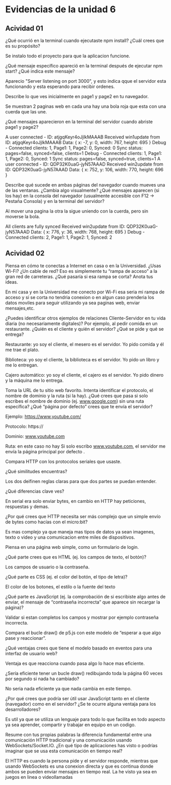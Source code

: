 
# Evidencias de la unidad 6


## Acividad 01

¿Qué ocurrió en la terminal cuando ejecutaste npm install? ¿Cuál crees que es su propósito?

Se instalo todo el proyecto para que la aplicacion funcione.


¿Qué mensaje específico apareció en la terminal después de ejecutar npm start? ¿Qué indica este mensaje?

Aparecio "Server listening on port 3000", y esto indica qque el servidor esta funcionando y esta esperando para recibir ordenes.


Describe lo que ves inicialmente en page1 y page2 en tu navegador.

Se muestran 2 paginas web en cada una hay una bola roja que esta con una cuerda que las une.

¿Qué mensajes aparecieron en la terminal del servidor cuando abriste page1 y page2?

A user connected - ID: atjgqKeyr4oJjlkMAAAB
Received win1update from ID: atjgqKeyr4oJjlkMAAAB Data: { x: -7, y: 0, width: 767, height: 695 }
Debug - Connected clients: 1, Page1: 1, Page2: 0, Synced: 0
Sync status: pages=false, synced=false, clients=1
Debug - Connected clients: 1, Page1: 1, Page2: 0, Synced: 1
Sync status: pages=false, synced=true, clients=1
A user connected - ID: QDP32K0uaG-jyN57AAAD
Received win2update from ID: QDP32K0uaG-jyN57AAAD Data: { x: 752, y: 106, width: 770, height: 696 }


Describe qué sucede en ambas páginas del navegador cuando mueves una de las ventanas. ¿Cambia algo visualmente? ¿Qué mensajes aparecen (si los hay) en la consola del navegador (usualmente accesible con F12 -> Pestaña Consola) y en la terminal del servidor?


Al mover una pagina la otra la sigue uniendo con la cuerda, pero sin moverse la bola.

All clients are fully synced
Received win2update from ID: QDP32K0uaG-jyN57AAAD Data: { x: 776, y: 36, width: 768, height: 695 }
Debug - Connected clients: 2, Page1: 1, Page2: 1, Synced: 2

## Acividad 02

Piensa en cómo te conectas a Internet en casa o en la Universidad. ¿Usas Wi-Fi? ¿Un cable de red? Eso es simplemente tu “rampa de acceso” a la gran red de carreteras. ¿Qué pasaría si esa rampa se corta? Anota tus ideas.

En mi casa y en la Universidad me conecto por Wi-Fi esa seria mi rampa de acceso y si se corta no tendria conexion o en algun caso prenderia los datos moviles para seguir utilizando ya sea paginas web, enviar mensajes,etc.

¿Puedes identificar otros ejemplos de relaciones Cliente-Servidor en tu vida diaria (no necesariamente digitales)? Por ejemplo, al pedir comida en un restaurante. ¿Quién es el cliente y quién el servidor? ¿Qué se pide y qué se entrega?

Restaurante: yo soy el cliente, el mesero es el servidor. Yo pido comida y él me trae el plato.

Biblioteca: yo soy el cliente, la biblioteca es el servidor. Yo pido un libro y me lo entregan.

Cajero automático: yo soy el cliente, el cajero es el servidor. Yo pido dinero y la máquina me lo entrega.


Toma la URL de tu sitio web favorito. Intenta identificar el protocolo, el nombre de dominio y la ruta (si la hay). ¿Qué crees que pasa si solo escribes el nombre de dominio (ej. www.google.com) sin una ruta específica? ¿Qué “página por defecto” crees que te envía el servidor?

Ejemplo: https://www.youtube.com/

Protocolo: https://

Dominio: www.youtube.com

Ruta: en este caso no hay
Si solo escribo www.youtube.com, el servidor me envía la página principal por defecto .


Compara HTTP con los protocolos seriales que usaste.

¿Qué similitudes encuentras?


Los dos deifinen reglas claras para que dos partes se puedan entender.



¿Qué diferencias clave ves?


En serial era solo enviar bytes, en cambio en HTTP hay peticiones, respuestas y demas.


¿Por qué crees que HTTP necesita ser más complejo que un simple envío de bytes como hacías con el micro:bit?


Es mas complejo ya que maneja mas tipos de datos ya sean imagenes, texto o video y una comunicacion entre miles de dispositivos.


Piensa en una página web simple, como un formulario de login.

¿Qué parte crees que es HTML (ej. los campos de texto, el botón)?

Los campos de usuario o la contraseña.


¿Qué parte es CSS (ej. el color del botón, el tipo de letra)?

El color de los botones, el estilo o la fuente del texto


¿Qué parte es JavaScript (ej. la comprobación de si escribiste algo antes de enviar, el mensaje de “contraseña incorrecta” que aparece sin recargar la página)?

Validar si estan completos los campos y mostrar por ejemplo contraseña incorrecta.


Compara el bucle draw() de p5.js con este modelo de “esperar a que algo pase y reaccionar”.

¿Qué ventajas crees que tiene el modelo basado en eventos para una interfaz de usuario web?

Ventaja es que reacciona cuando pasa algo lo hace mas eficiente.


¿Sería eficiente tener un bucle draw() redibujando toda la página 60 veces por segundo si nada ha cambiado?


No seria nada eficiente ya que nada cambia en este tiempo.

¿Por qué crees que podría ser útil usar JavaScript tanto en el cliente (navegador) como en el servidor? ¿Se te ocurre alguna ventaja para los desarrolladores?

Es util ya que se utiliza un lenguaje para todo lo que facilita en todo aspecto ya sea aprender, compartir y trabajar en equipo en un codigo.


Resume con tus propias palabras la diferencia fundamental entre una comunicación HTTP tradicional y una comunicación usando WebSockets/Socket.IO. ¿En qué tipo de aplicaciones has visto o podrías imaginar que se usa esta comunicación en tiempo real?

El HTTP es cuando la persona pide y el servidor responde, mientras que usando WebSockets es una conexion directa y que es continua donde ambos se pueden enviar mensajes en tiempo real. La he visto ya sea en juegos en linea o videollamadas
